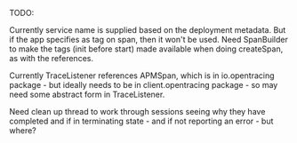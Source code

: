 TODO:

Currently service name is supplied based on the deployment metadata. But if the app specifies as tag on span, then
it won't be used. Need SpanBuilder to make the tags (init before start) made available when doing createSpan, as with
the references.

Currently TraceListener references APMSpan, which is in io.opentracing package - but ideally needs to be in
client.opentracing package - so may need some abstract form in TraceListener.

Need clean up thread to work through sessions seeing why they have completed
and if in terminating state - and if not reporting an error - but where?

